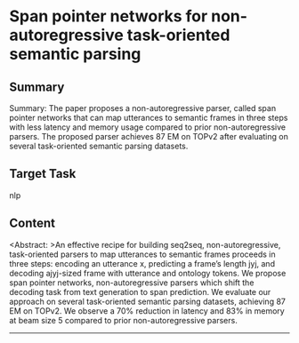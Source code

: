 # Span pointer networks for non-autoregressive task-oriented semantic parsing

## Summary

Summary: The paper proposes a non-autoregressive parser, called span pointer networks that can map utterances to semantic frames in three steps with less latency and memory usage compared to prior non-autoregressive parsers. The proposed parser achieves 87 EM on TOPv2 after evaluating on several task-oriented semantic parsing datasets.


## Target Task

nlp

## Content

<Abstract: >An effective recipe for building seq2seq, non-autoregressive, task-oriented parsers to map utterances to semantic frames proceeds in three steps: encoding an utterance x, predicting a frame’s length jyj, and decoding ajyj-sized frame with utterance and ontology tokens. We propose span pointer networks, non-autoregressive parsers which shift the decoding task from text generation to span prediction. We evaluate our approach on several task-oriented semantic parsing datasets, achieving 87 EM on TOPv2. We observe a 70% reduction in latency and 83% in memory at beam size 5 compared to prior non-autoregressive parsers.



---

